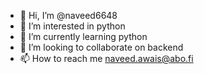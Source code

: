 - 👋 Hi, I’m @naveed6648
- 👀 I’m interested in python
- 🌱 I’m currently learning python
- 💞️ I’m looking to collaborate on backend
- 📫 How to reach me naveed.awais@abo.fi

<!---
naveed6648/naveed6648 is a ✨ special ✨ repository because its `README.md` (this file) appears on your GitHub profile.
You can click the Preview link to take a look at your changes.
--->
